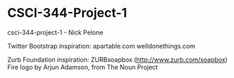 CSCI-344-Project-1
==================

csci-344-project-1 - Nick Pelone

Twitter Bootstrap inspiration:
apartable.com
welldonethings.com

Zurb Foundation inspiration:
ZURBsoapbox (http://www.zurb.com/soapbox)
Fire logo by Arjun Adamson, from The Noun Project
